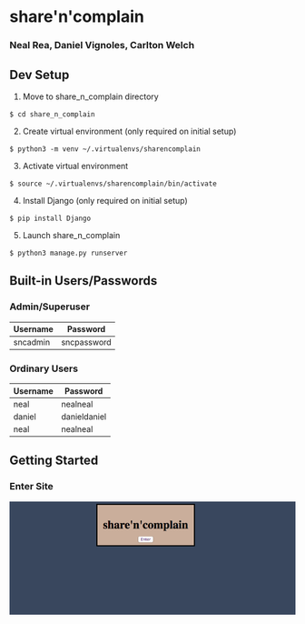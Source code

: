 # share'n'complain

### Neal Rea, Daniel Vignoles, Carlton Welch

## Dev Setup
1. Move to share_n_complain directory
```
$ cd share_n_complain
```
2. Create virtual environment (only required on initial setup)
```
$ python3 -m venv ~/.virtualenvs/sharencomplain
```
3. Activate virtual environment
```
$ source ~/.virtualenvs/sharencomplain/bin/activate
```
4. Install Django (only required on initial setup)
```
$ pip install Django
```
5. Launch share_n_complain
```
$ python3 manage.py runserver
```

## Built-in Users/Passwords
### Admin/Superuser
| Username |   Password  |
|----------|-------------|
| sncadmin | sncpassword |
### Ordinary Users
| Username |   Password   |
|----------|--------------|
|   neal   |   nealneal   |
|  daniel  | danieldaniel |
|   neal   |   nealneal   |

## Getting Started
### Enter Site
![image](getting_started_images/enter_site.png)